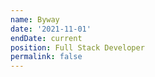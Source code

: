 ```yaml
---
name: Byway
date: '2021-11-01'
endDate: current
position: Full Stack Developer
permalink: false
---
```

